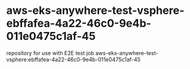 # aws-eks-anywhere-test-vsphere-ebffafea-4a22-46c0-9e4b-011e0475c1af-45
repository for use with E2E test job aws-eks-anywhere-test-vsphere:ebffafea-4a22-46c0-9e4b-011e0475c1af-45
